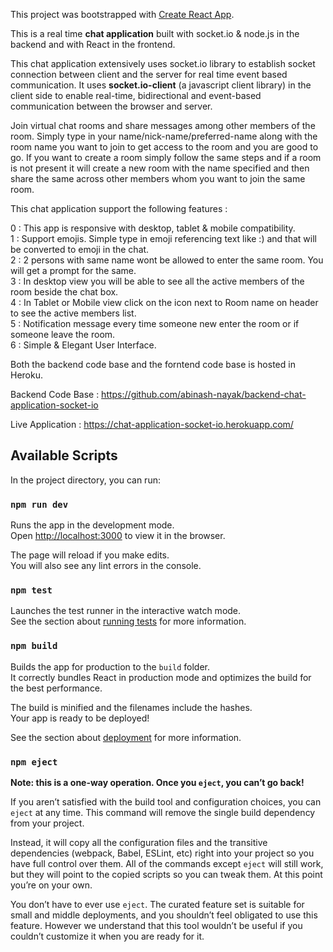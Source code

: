 This project was bootstrapped with [Create React App](https://github.com/facebook/create-react-app).

This is a real time **chat application** built with socket.io & node.js in the backend and with React in the frontend.

This chat application extensively uses socket.io library to establish socket connection between client and the server for real time event based communication. It uses **socket.io-client** (a javascript client library) in the client side to enable real-time, bidirectional and event-based communication between the browser and server.

Join virtual chat rooms and share messages among other members of the room. Simply type in your name/nick-name/preferred-name along with the room name you want to join to get access to the room and you are good to go. If you want to create a room simply follow the same steps and if a room is not present it will create a new room with the name specified and then share the same across other members whom you want to join the same room.

This chat application support the following features :

0 : This app is responsive with desktop, tablet & mobile compatibility.<br />
1 : Support emojis. Simple type in emoji referencing text like :) and that will be converted to emoji in the chat.<br />
2 : 2 persons with same name wont be allowed to enter the same room. You will get a prompt for the same.<br />
3 : In desktop view you will be able to see all the active members of the room beside the chat box.<br />
4 : In Tablet or Mobile view click on the icon next to Room name on header to see the active members list.<br />
5 : Notification message every time someone new enter the room or if someone leave the room.<br />
6 : Simple & Elegant User Interface.

Both the backend code base and the forntend code base is hosted in Heroku.

Backend Code Base : https://github.com/abinash-nayak/backend-chat-application-socket-io

Live Application : https://chat-application-socket-io.herokuapp.com/

## Available Scripts

In the project directory, you can run:

### `npm run dev`

Runs the app in the development mode.<br />
Open [http://localhost:3000](http://localhost:3000) to view it in the browser.

The page will reload if you make edits.<br />
You will also see any lint errors in the console.

### `npm test`

Launches the test runner in the interactive watch mode.<br />
See the section about [running tests](https://facebook.github.io/create-react-app/docs/running-tests) for more information.

### `npm build`

Builds the app for production to the `build` folder.<br />
It correctly bundles React in production mode and optimizes the build for the best performance.

The build is minified and the filenames include the hashes.<br />
Your app is ready to be deployed!

See the section about [deployment](https://facebook.github.io/create-react-app/docs/deployment) for more information.

### `npm eject`

**Note: this is a one-way operation. Once you `eject`, you can’t go back!**

If you aren’t satisfied with the build tool and configuration choices, you can `eject` at any time. This command will remove the single build dependency from your project.

Instead, it will copy all the configuration files and the transitive dependencies (webpack, Babel, ESLint, etc) right into your project so you have full control over them. All of the commands except `eject` will still work, but they will point to the copied scripts so you can tweak them. At this point you’re on your own.

You don’t have to ever use `eject`. The curated feature set is suitable for small and middle deployments, and you shouldn’t feel obligated to use this feature. However we understand that this tool wouldn’t be useful if you couldn’t customize it when you are ready for it.
